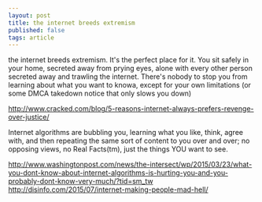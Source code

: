 ```yaml
---
layout: post
title: the internet breeds extremism
published: false
tags: article
---
```


the internet breeds extremism. It's the perfect place for it. You sit safely in 
your home, secreted away from prying eyes, alone with every other person 
secreted away and trawling the internet. There's nobody to stop you from 
learning about what you want to knowa, except for your own limitations (or some 
DMCA takedown notice that only slows you down)

http://www.cracked.com/blog/5-reasons-internet-always-prefers-revenge-over-justice/

Internet algorithms are bubbling you, learning what you like, think, agree with,
and then repeating the same sort of content to you over and over; no opposing 
views, no Real Facts(tm), just the things YOU want to see. 

http://www.washingtonpost.com/news/the-intersect/wp/2015/03/23/what-you-dont-know-about-internet-algorithms-is-hurting-you-and-you-probably-dont-know-very-much/?tid=sm_tw
http://disinfo.com/2015/07/internet-making-people-mad-hell/
